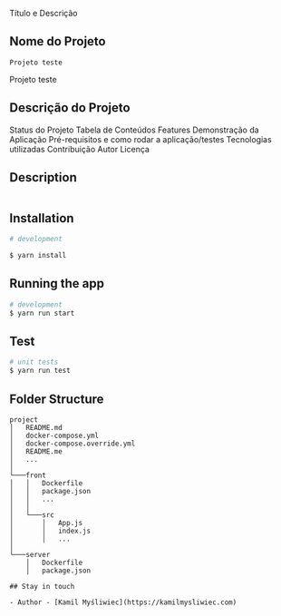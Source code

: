 Título e Descrição

## Nome do Projeto

```
Projeto teste

```

Projeto teste

## Descrição do Projeto

Status do Projeto
Tabela de Conteúdos
Features
Demonstração da Aplicação
Pré-requisitos e como rodar a aplicação/testes
Tecnologias utilizadas
Contribuição
Autor
Licença

## Description

```

```

## Installation

```bash
# development

$ yarn install

```

## Running the app

```bash
# development
$ yarn run start
```

## Test

```bash
# unit tests
$ yarn run test
```

## Folder Structure

```
project
│   README.md
│   docker-compose.yml
│   docker-compose.override.yml
│   README.me
│   ...
│
└───front
│   │   Dockerfile
│   │   package.json
│   │   ...
│   │
│   └───src
│       │   App.js
│       │   index.js
│       │   ...
│
└───server
    │   Dockerfile
    │   package.json

## Stay in touch

- Author - [Kamil Myśliwiec](https://kamilmysliwiec.com)
```

